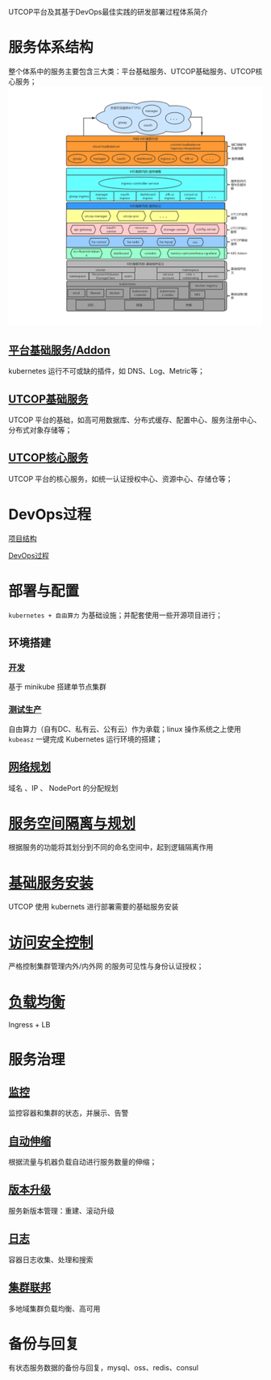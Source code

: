 UTCOP平台及其基于DevOps最佳实践的研发部署过程体系简介

# 服务体系结构
整个体系中的服务主要包含三大类：平台基础服务、UTCOP基础服务、UTCOP核心服务；
![服务体系结构](./images/structure.png)

## [平台基础服务/Addon](./structure/k8sbasic-service.md)
kubernetes 运行不可或缺的插件，如 DNS、Log、Metric等；

## [UTCOP基础服务](./structure/utcopbasic-service.md)
UTCOP 平台的基础，如高可用数据库、分布式缓存、配置中心、服务注册中心、分布式对象存储等；

## [UTCOP核心服务](./structure/utcopcore-service.md)
UTCOP 平台的核心服务，如统一认证授权中心、资源中心、存储仓等；

# DevOps过程
[项目结构](./ci/project.md)

[DevOps过程](./ci/buildflow.md)


# 部署与配置
`kubernetes + 自由算力` 为基础设施；并配套使用一些开源项目进行；

## 环境搭建
### [开发](./compose/env/dev.md) 
基于 minikube 搭建单节点集群

### [测试生产](./compose//env/test-prod.md)
自由算力（自有DC、私有云、公有云）作为承载；linux 操作系统之上使用 `kubeasz` 一键完成 Kubernetes 运行环境的搭建；

## [网络规划](./compose//network.md) 
域名 、IP 、 NodePort 的分配规划

# [服务空间隔离与规划](./ns-consist.md)
根据服务的功能将其划分到不同的命名空间中，起到逻辑隔离作用

# [基础服务安装](./setup-service/README.md)
UTCOP 使用 kubernets 进行部署需要的基础服务安装

# [访问安全控制](./compose//access-control.md)
严格控制集群管理内外/内外网 的服务可见性与身份认证授权；

# [负载均衡](./compose//lb.md) 
Ingress + LB


# 服务治理
## [监控](./servicemng/monitor.md)
监控容器和集群的状态，并展示、告警

## [自动伸缩](./servicemng/auto-scale.md)
根据流量与机器负载自动进行服务数量的伸缩；

## [版本升级](./servicemng/upgrade.md)
服务新版本管理：重建、滚动升级

## [日志](./servicemng/logging.md)
容器日志收集、处理和搜索

## [集群联邦](./servicemng/federa.md)
多地域集群负载均衡、高可用



# 备份与回复
有状态服务数据的备份与回复，mysql、oss、redis、consul





